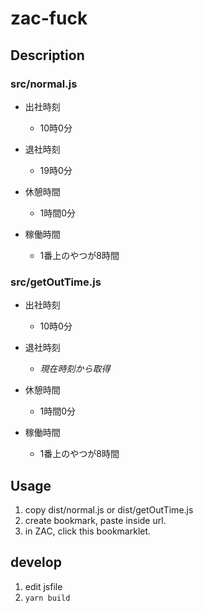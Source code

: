 # zac-fuck

## Description

### src/normal.js

- 出社時刻
  - 10時0分
- 退社時刻
  - 19時0分
- 休憩時間
  - 1時間0分

- 稼働時間
  - 1番上のやつが8時間

### src/getOutTime.js

- 出社時刻
  - 10時0分
- 退社時刻
  - *現在時刻から取得*
- 休憩時間
  - 1時間0分

- 稼働時間
  - 1番上のやつが8時間

## Usage

1. copy dist/normal.js or dist/getOutTime.js
2. create bookmark, paste inside url.
3. in ZAC, click this bookmarklet.

## develop

1. edit jsfile
2. `yarn build`